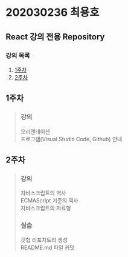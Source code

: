 # 202030236 최용호
## React 강의 전용 Repository

### 강의 목록
1. [1주차](#1주차)
2. [2주차](#2주차)

## 1주차
> ### 강의
> 오리엔테이션  
> 프로그램(Visual Studio Code, Github) 안내

## 2주차
> ### 강의
> 자바스크립트의 역사  
> ECMAScript 기준의 역사  
> 자바스크립트의 자료형
> 
> ### 실습   
> 깃헙 리포지토리 생성  
> README.md 파일 커밋